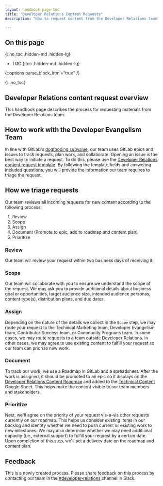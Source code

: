```yaml
---
layout: handbook-page-toc
title: "Developer Relations Content Requests"
description: "How to request content from the Developer Relations team"

---
```


## On this page

{:.no_toc .hidden-md .hidden-lg}

- TOC
{:toc .hidden-md .hidden-lg}

{::options parse_block_html="true" /}

{: .no_toc}

## Developer Relations content request overview 

This handbook page describes the process for requesting materials from the Developer Relations team. 

## How to work with the Developer Evangelism Team

In line with GitLab's [dogfooding subvalue](/handbook/values/#dogfooding), our team uses GitLab epics and issues to track requests, plan work, and collaborate. Opening an issue is the best way to initiate a request. To do this, please use the [Developer Relations content request template](https://gitlab.com/gitlab-com/marketing/developer-relations/dev-evangelism/de-tmm-meta/-/issues/new?issuable_template=content-request). By following the template fields and answering included questions, you will provide the information our team requires to triage the request.

## How we triage requests

Our team reviews all incoming requests for new content according to the following process:

1. Review 
1. Scope 
1. Assign 
1. Document (Promote to epic, add to roadmap and content plan)
1. Prioritize 

### Review 

Our team will review your request within two business days of receiving it.

### Scope 

Our team will collaborate with you to ensure we understand the scope of the request. We may ask you to provide additional details about business goal or opportunities, target audience size, intended audience personas, content type(s), distribution plans, and due dates. 

### Assign 

Depending on the nature of the details we collect in the `Scope` step, we may route your request to the Technical Marketing team, Developer Evangelism team, Contributor Success team, or Community Programs team. In some cases, we may route requests to a team outside Developer Relations. In other cases, we may agree to use existing content to fulfill your request so our team can priorize new work. 

### Document

To track our work, we use a Roadmap in GitLab and a spreadsheet. After the work is assigned, it should be promoted to an epic so it displays on the [Developer Relations Content Roadmap](https://go.gitlab.com/community-roadmap) and added to the [Technical Content](https://drive.google.com/drive/search?q=%22technical%20content%22%20sheet) Google Sheet. This helps make the content visible to our team members and stakeholders.

### Prioritize 

Next, we'll agree on the priority of your request vis-a-vis other requests currently on our roadmap. This helps us consider existing items in our backlog and identify whether we need to push current or existing work to new milestones. We may also determine whether we may need additional capacity (i.e., external support) to fulfill your request by a certain date. Upon completion of this step, we'll set a delivery date on the roadmap and content plan.

## Feedback

This is a newly created process. Please share feedback on this process by contacting our team in the [#developer-relations](https://gitlab.slack.com/archives/C0R04UMT9) channel in Slack. 
